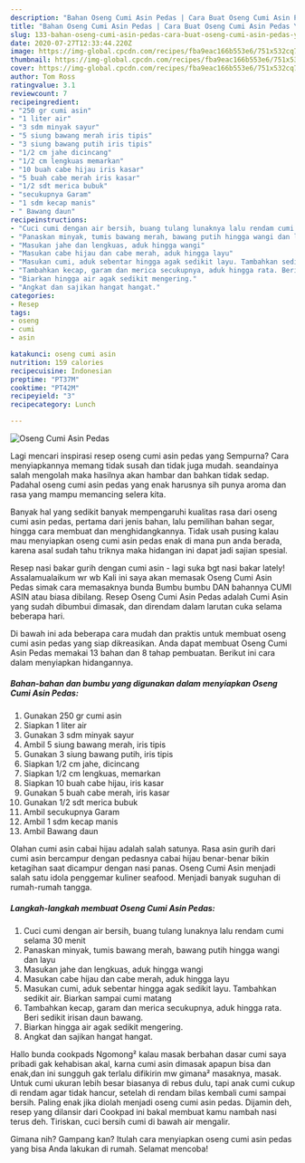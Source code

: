 ```yaml
---
description: "Bahan Oseng Cumi Asin Pedas | Cara Buat Oseng Cumi Asin Pedas Yang Enak Dan Lezat"
title: "Bahan Oseng Cumi Asin Pedas | Cara Buat Oseng Cumi Asin Pedas Yang Enak Dan Lezat"
slug: 133-bahan-oseng-cumi-asin-pedas-cara-buat-oseng-cumi-asin-pedas-yang-enak-dan-lezat
date: 2020-07-27T12:33:44.220Z
image: https://img-global.cpcdn.com/recipes/fba9eac166b553e6/751x532cq70/oseng-cumi-asin-pedas-foto-resep-utama.jpg
thumbnail: https://img-global.cpcdn.com/recipes/fba9eac166b553e6/751x532cq70/oseng-cumi-asin-pedas-foto-resep-utama.jpg
cover: https://img-global.cpcdn.com/recipes/fba9eac166b553e6/751x532cq70/oseng-cumi-asin-pedas-foto-resep-utama.jpg
author: Tom Ross
ratingvalue: 3.1
reviewcount: 7
recipeingredient:
- "250 gr cumi asin"
- "1 liter air"
- "3 sdm minyak sayur"
- "5 siung bawang merah iris tipis"
- "3 siung bawang putih iris tipis"
- "1/2 cm jahe dicincang"
- "1/2 cm lengkuas memarkan"
- "10 buah cabe hijau iris kasar"
- "5 buah cabe merah iris kasar"
- "1/2 sdt merica bubuk"
- "secukupnya Garam"
- "1 sdm kecap manis"
- " Bawang daun"
recipeinstructions:
- "Cuci cumi dengan air bersih, buang tulang lunaknya lalu rendam cumi selama 30 menit"
- "Panaskan minyak, tumis bawang merah, bawang putih hingga wangi dan layu"
- "Masukan jahe dan lengkuas, aduk hingga wangi"
- "Masukan cabe hijau dan cabe merah, aduk hingga layu"
- "Masukan cumi, aduk sebentar hingga agak sedikit layu. Tambahkan sedikit air. Biarkan sampai cumi matang"
- "Tambahkan kecap, garam dan merica secukupnya, aduk hingga rata. Beri sedikit irisan daun bawang."
- "Biarkan hingga air agak sedikit mengering."
- "Angkat dan sajikan hangat hangat."
categories:
- Resep
tags:
- oseng
- cumi
- asin

katakunci: oseng cumi asin 
nutrition: 159 calories
recipecuisine: Indonesian
preptime: "PT37M"
cooktime: "PT42M"
recipeyield: "3"
recipecategory: Lunch

---
```



![Oseng Cumi Asin Pedas](https://img-global.cpcdn.com/recipes/fba9eac166b553e6/751x532cq70/oseng-cumi-asin-pedas-foto-resep-utama.jpg)

Lagi mencari inspirasi resep oseng cumi asin pedas yang Sempurna? Cara menyiapkannya memang tidak susah dan tidak juga mudah. seandainya salah mengolah maka hasilnya akan hambar dan bahkan tidak sedap. Padahal oseng cumi asin pedas yang enak harusnya sih punya aroma dan rasa yang mampu memancing selera kita.

Banyak hal yang sedikit banyak mempengaruhi kualitas rasa dari oseng cumi asin pedas, pertama dari jenis bahan, lalu pemilihan bahan segar, hingga cara membuat dan menghidangkannya. Tidak usah pusing kalau mau menyiapkan oseng cumi asin pedas enak di mana pun anda berada, karena asal sudah tahu triknya maka hidangan ini dapat jadi sajian spesial.

Resep nasi bakar gurih dengan cumi asin - lagi suka bgt nasi bakar lately! Assalamualaikum wr wb Kali ini saya akan memasak Oseng Cumi Asin Pedas simak cara memasaknya bunda Bumbu bumbu DAN bahannya CUMI ASIN atau biasa dibilang. Resep Oseng Cumi Asin Pedas adalah Cumi Asin yang sudah dibumbui dimasak, dan direndam dalam larutan cuka selama beberapa hari.


Di bawah ini ada beberapa cara mudah dan praktis untuk membuat oseng cumi asin pedas yang siap dikreasikan. Anda dapat membuat Oseng Cumi Asin Pedas memakai 13 bahan dan 8 tahap pembuatan. Berikut ini cara dalam menyiapkan hidangannya.

<!--inarticleads1-->

##### Bahan-bahan dan bumbu yang digunakan dalam menyiapkan Oseng Cumi Asin Pedas:

1. Gunakan 250 gr cumi asin
1. Siapkan 1 liter air
1. Gunakan 3 sdm minyak sayur
1. Ambil 5 siung bawang merah, iris tipis
1. Gunakan 3 siung bawang putih, iris tipis
1. Siapkan 1/2 cm jahe, dicincang
1. Siapkan 1/2 cm lengkuas, memarkan
1. Siapkan 10 buah cabe hijau, iris kasar
1. Gunakan 5 buah cabe merah, iris kasar
1. Gunakan 1/2 sdt merica bubuk
1. Ambil secukupnya Garam
1. Ambil 1 sdm kecap manis
1. Ambil  Bawang daun


Olahan cumi asin cabai hijau adalah salah satunya. Rasa asin gurih dari cumi asin bercampur dengan pedasnya cabai hijau benar-benar bikin ketagihan saat dicampur dengan nasi panas. Oseng Cumi Asin menjadi salah satu idola penggemar kuliner seafood. Menjadi banyak suguhan di rumah-rumah tangga. 

<!--inarticleads2-->

##### Langkah-langkah membuat Oseng Cumi Asin Pedas:

1. Cuci cumi dengan air bersih, buang tulang lunaknya lalu rendam cumi selama 30 menit
1. Panaskan minyak, tumis bawang merah, bawang putih hingga wangi dan layu
1. Masukan jahe dan lengkuas, aduk hingga wangi
1. Masukan cabe hijau dan cabe merah, aduk hingga layu
1. Masukan cumi, aduk sebentar hingga agak sedikit layu. Tambahkan sedikit air. Biarkan sampai cumi matang
1. Tambahkan kecap, garam dan merica secukupnya, aduk hingga rata. Beri sedikit irisan daun bawang.
1. Biarkan hingga air agak sedikit mengering.
1. Angkat dan sajikan hangat hangat.


Hallo bunda cookpads Ngomong² kalau masak berbahan dasar cumi saya pribadi gak kehabisan akal, karna cumi asin dimasak apapun bisa dan enak,dan ini sungguh gak terlalu difikirin mw gimana² masaknya, masak. Untuk cumi ukuran lebih besar biasanya di rebus dulu, tapi anak cumi cukup di rendam agar tidak hancur, setelah di rendam bilas kembali cumi sampai bersih. Paling enak jika diolah menjadi oseng cumi asin pedas. Dijamin deh, resep yang dilansir dari Cookpad ini bakal membuat kamu nambah nasi terus deh. Tiriskan, cuci bersih cumi di bawah air mengalir. 

Gimana nih? Gampang kan? Itulah cara menyiapkan oseng cumi asin pedas yang bisa Anda lakukan di rumah. Selamat mencoba!

